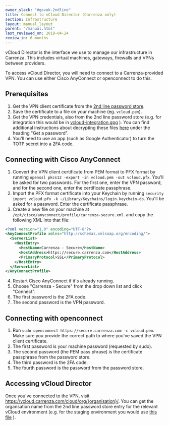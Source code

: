 ```yaml
---
owner_slack: "#govuk-2ndline"
title: Connect to vCloud Director (Carrenza only)
section: Infrastructure
layout: manual_layout
parent: "/manual.html"
last_reviewed_on: 2019-04-24
review_in: 6 months
---
```


vCloud Director is the interface we use to manage our infrastructure in Carrenza.
This includes virtual machines, gateways, firewalls and VPNs between providers.

To access vCloud Director, you will need to connect to a Carrenza-provided VPN.
You can use either Cisco AnyConnect or openconnect to do this.

## Prerequisites

1. Get the VPN client certificate from the [2nd line password store](https://github.com/alphagov/govuk-secrets/blob/master/pass/2ndline/carrenza/vpn-certificate.gpg).
2. Save the certificate to a file on your machine (eg. `vcloud.pem`).
3. Get the VPN credentials, also from the 2nd line password store (e.g.
for integration this would be in [vcloud-integration.gpg](https://github.com/alphagov/govuk-secrets/tree/master/pass/2ndline/carrenza) ). You can find
additional instructions about decrypting these files [here](https://github.com/alphagov/govuk-secrets/blob/master/pass/README.md) under the heading "Get a password".
4. You'll need to use an app (such as Google Authenticator) to turn the TOTP
   secret into a 2FA code.

## Connecting with Cisco AnyConnect

1. Convert the VPN client certificate from PEM format to PFX format by running
   `openssl pkcs12 -export -in vcloud.pem -out vcloud.pfx`. You'll be asked for
   two passwords. For the first one, enter the VPN password, and for the second
   one, enter the certificate passphrase.
2. Import the PFX format certificate into your Keychain by running
   `security import vcloud.pfx -k ~/Library/Keychains/login.keychain-db`.
   You'll be asked for a password. Enter the certificate passphrase.
3. Create a new file on your machine at `/opt/cisco/anyconnect/profile/carrenza-secure.xml`.
   and copy the following XML into that file:

```xml
<?xml version="1.0" encoding="UTF-8"?>
<AnyConnectProfile xmlns="http://schemas.xmlsoap.org/encoding/">
  <ServerList>
    <HostEntry>
      <HostName>Carrenza - Secure</HostName>
      <HostAddress>https://secure.carrenza.com</HostAddress>
      <PrimaryProtocol>SSL</PrimaryProtocol>
    </HostEntry>
  </ServerList>
</AnyConnectProfile>
```

4. Restart Cisco AnyConnect if it's already running.
5. Choose "Carrenza - Secure" from the drop down list and click "Connect".
6. The first password is the 2FA code.
7. The second password is the VPN password.

## Connecting with openconnect

1. Run `sudo openconnect https://secure.carrenza.com -c vcloud.pem`.
   Make sure you provide the correct path to where you've saved the VPN client certificate.
2. The first password is your machine password (requested by sudo).
3. The second password (the PEM pass phrase) is the certificate passphrase from the password store.
4. The third password is the 2FA code.
5. The fourth password is the password from the password store.

## Accessing vCloud Director

Once you've connected to the VPN, visit https://vcloud.carrenza.com/cloud/org/{organisation}/.
You can get the organsation name from the 2nd line password store entry for the relevant
vCloud environment (e.g. for the staging environment you would use [this file](https://github.com/alphagov/govuk-secrets/blob/master/pass/2ndline/carrenza/vcloud-staging.gpg) ).
